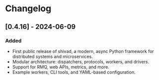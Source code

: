 # Changelog

## [0.4.16] - 2024-06-09
### Added
- First public release of shivad, a modern, async Python framework for distributed systems and microservices.
- Modular architecture: dispatchers, protocols, workers, and drivers.
- Support for RMQ, web APIs, metrics, and more.
- Example workers, CLI tools, and YAML-based configuration. 